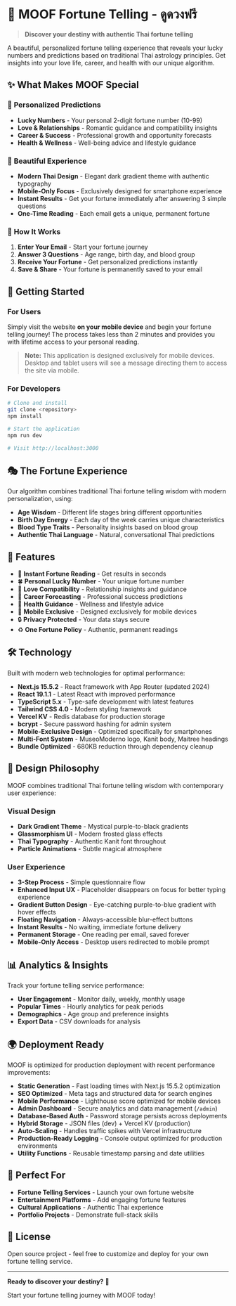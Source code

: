 # 🔮 MOOF Fortune Telling - ดูดวงฟรี

> **Discover your destiny with authentic Thai fortune telling**

A beautiful, personalized fortune telling experience that reveals your lucky numbers and predictions based on traditional Thai astrology principles. Get insights into your love life, career, and health with our unique algorithm.

## ✨ What Makes MOOF Special

### 🎯 **Personalized Predictions**
- **Lucky Numbers** - Your personal 2-digit fortune number (10-99)
- **Love & Relationships** - Romantic guidance and compatibility insights
- **Career & Success** - Professional growth and opportunity forecasts  
- **Health & Wellness** - Well-being advice and lifestyle guidance

### 🎨 **Beautiful Experience**
- **Modern Thai Design** - Elegant dark gradient theme with authentic typography
- **Mobile-Only Focus** - Exclusively designed for smartphone experience
- **Instant Results** - Get your fortune immediately after answering 3 simple questions
- **One-Time Reading** - Each email gets a unique, permanent fortune

### 🌟 **How It Works**

1. **Enter Your Email** - Start your fortune journey
2. **Answer 3 Questions** - Age range, birth day, and blood group
3. **Receive Your Fortune** - Get personalized predictions instantly
4. **Save & Share** - Your fortune is permanently saved to your email

## 🚀 Getting Started

### For Users
Simply visit the website **on your mobile device** and begin your fortune telling journey! The process takes less than 2 minutes and provides you with lifetime access to your personal reading.

> **Note:** This application is designed exclusively for mobile devices. Desktop and tablet users will see a message directing them to access the site via mobile.

### For Developers
```bash
# Clone and install
git clone <repository>
npm install

# Start the application
npm run dev

# Visit http://localhost:3000
```

## 🎭 The Fortune Experience

Our algorithm combines traditional Thai fortune telling wisdom with modern personalization, using:

- **Age Wisdom** - Different life stages bring different opportunities
- **Birth Day Energy** - Each day of the week carries unique characteristics  
- **Blood Type Traits** - Personality insights based on blood group
- **Authentic Thai Language** - Natural, conversational Thai predictions

## 📱 Features

- 🔮 **Instant Fortune Reading** - Get results in seconds
- 🍀 **Personal Lucky Number** - Your unique fortune number
- 💖 **Love Compatibility** - Relationship insights and guidance
- 💼 **Career Forecasting** - Professional success predictions
- 🌿 **Health Guidance** - Wellness and lifestyle advice
- 📱 **Mobile Exclusive** - Designed exclusively for mobile devices
- 🔒 **Privacy Protected** - Your data stays secure
- ♻️ **One Fortune Policy** - Authentic, permanent readings

## 🛠️ Technology

Built with modern web technologies for optimal performance:

- **Next.js 15.5.2** - React framework with App Router (updated 2024)
- **React 19.1.1** - Latest React with improved performance
- **TypeScript 5.x** - Type-safe development with latest features
- **Tailwind CSS 4.0** - Modern styling framework
- **Vercel KV** - Redis database for production storage
- **bcrypt** - Secure password hashing for admin system
- **Mobile-Exclusive Design** - Optimized specifically for smartphones
- **Multi-Font System** - MuseoModerno logo, Kanit body, Maitree headings
- **Bundle Optimized** - 680KB reduction through dependency cleanup

## 🎨 Design Philosophy

MOOF combines traditional Thai fortune telling wisdom with contemporary user experience:

### Visual Design
- **Dark Gradient Theme** - Mystical purple-to-black gradients
- **Glassmorphism UI** - Modern frosted glass effects
- **Thai Typography** - Authentic Kanit font throughout
- **Particle Animations** - Subtle magical atmosphere

### User Experience  
- **3-Step Process** - Simple questionnaire flow
- **Enhanced Input UX** - Placeholder disappears on focus for better typing experience
- **Gradient Button Design** - Eye-catching purple-to-blue gradient with hover effects
- **Floating Navigation** - Always-accessible blur-effect buttons
- **Instant Results** - No waiting, immediate fortune delivery
- **Permanent Storage** - One reading per email, saved forever
- **Mobile-Only Access** - Desktop users redirected to mobile prompt

## 📊 Analytics & Insights

Track your fortune telling service performance:

- **User Engagement** - Monitor daily, weekly, monthly usage
- **Popular Times** - Hourly analytics for peak periods
- **Demographics** - Age group and preference insights
- **Export Data** - CSV downloads for analysis

## 🌍 Deployment Ready

MOOF is optimized for production deployment with recent performance improvements:

- **Static Generation** - Fast loading times with Next.js 15.5.2 optimization
- **SEO Optimized** - Meta tags and structured data for search engines
- **Mobile Performance** - Lighthouse score optimized for mobile devices
- **Admin Dashboard** - Secure analytics and data management (`/admin`)
- **Database-Based Auth** - Password storage persists across deployments
- **Hybrid Storage** - JSON files (dev) + Vercel KV (production)
- **Auto-Scaling** - Handles traffic spikes with Vercel infrastructure
- **Production-Ready Logging** - Console output optimized for production environments
- **Utility Functions** - Reusable timestamp parsing and date utilities

## 🎯 Perfect For

- **Fortune Telling Services** - Launch your own fortune website
- **Entertainment Platforms** - Add engaging fortune features
- **Cultural Applications** - Authentic Thai experience
- **Portfolio Projects** - Demonstrate full-stack skills

## 📄 License

Open source project - feel free to customize and deploy for your own fortune telling service.

---

**Ready to discover your destiny?** 🌟

Start your fortune telling journey with MOOF today!
